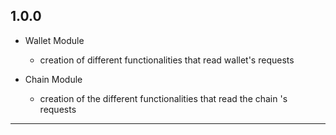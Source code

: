 ## 1.0.0

- Wallet Module
  - creation of different functionalities that read wallet's requests
  
- Chain Module
  -  creation of the different functionalities that read the chain 's requests
---------------------------------